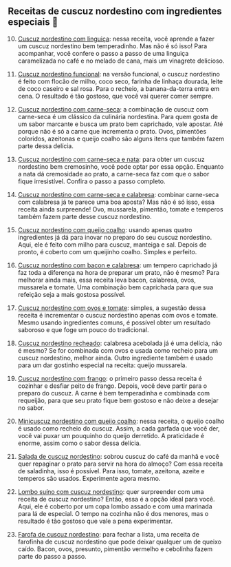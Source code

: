 ## Receitas de cuscuz nordestino com ingredientes especiais :corn:

10. [Cuscuz nordestino com linguiça](http://semmedida.com/receitas/receita-linguica-caramelizadas-no-cafe-e-malado-cuscuz-nordestino-e-vinagrete-de-maca-verde/): nessa receita, você aprende a fazer um cuscuz nordestino bem temperadinho. Mas não é só isso! Para acompanhar, você confere o passo a passo de uma linguiça caramelizada no café e no melado de cana, mais um vinagrete delicioso.
11. [Cuscuz nordestino funcional](https://www.youtube.com/watch?v=mLAq9ApDQss): na versão funcional, o cuscuz nordestino é feito com flocão de milho, coco seco, farinha de linhaça dourada, leite de coco caseiro e sal rosa. Para o recheio, a banana-da-terra entra em cena. O resultado é tão gostoso, que você vai querer comer sempre.
12. [Cuscuz nordestino com carne-seca](http://www.andreaquitutes.com/2017/01/cuscuz-com-carne-seca.html): a combinação de cuscuz com carne-seca é um clássico da culinária nordestina. Para quem gosta de um sabor marcante e busca um prato bem caprichado, vale apostar. Até porque não é só a carne que incrementa o prato. Ovos, pimentões coloridos, azeitonas e queijo coalho são alguns itens que também fazem parte dessa delícia.
13. [Cuscuz nordestino com carne-seca e nata](http://www.teretetenacozinha.com.br/2013/10/cuscuz-com-carne-seca-na-nata.html): para obter um cuscuz nordestino bem cremosinho, você pode optar por essa opção. Enquanto a nata dá cremosidade ao prato, a carne-seca faz com que o sabor fique irresistível. Confira o passo a passo completo.


14. [Cuscuz nordestino com carne-seca e calabresa](https://www.youtube.com/watch?v=JnB64BFKHA8): combinar carne-seca com calabresa já te parece uma boa aposta? Mas não é só isso, essa receita ainda surpreende! Ovo, mussarela, pimentão, tomate e temperos também fazem parte desse cuscuz nordestino.


15. [Cuscuz nordestino com queijo coalho](http://gastrolandia.com.br/receitas/cuscuz-de-milho-com-queijo-de-coalho/): usando apenas quatro ingredientes já dá para inovar no preparo do seu cuscuz nordestino. Aqui, ele é feito com milho para cuscuz, manteiga e sal. Depois de pronto, é coberto com um queijinho coalho. Simples e perfeito.


16. [Cuscuz nordestino com bacon e calabresa](https://www.youtube.com/watch?v=Uks1zG3GMTY): um tempero caprichado já faz toda a diferença na hora de preparar um prato, não é mesmo? Para melhorar ainda mais, essa receita leva bacon, calabresa, ovos, mussarela e tomate. Uma combinação bem caprichada para que sua refeição seja a mais gostosa possível.


17. [Cuscuz nordestino com ovos e tomate](https://www.youtube.com/watch?v=GDuh75lHaeU): simples, a sugestão dessa receita é incrementar o cuscuz nordestino apenas com ovos e tomate. Mesmo usando ingredientes comuns, é possível obter um resultado saboroso e que foge um pouco do tradicional.


18. [Cuscuz nordestino recheado](https://www.youtube.com/watch?v=OXtFaCD9tNY): calabresa acebolada já é uma delícia, não é mesmo? Se for combinada com ovos e usada como recheio para um cuscuz nordestino, melhor ainda. Outro ingrediente também é usado para um dar gostinho especial na receita: queijo mussarela.


19. [Cuscuz nordestino com frango](https://www.youtube.com/watch?v=KZjsrK9VRI4): o primeiro passo dessa receita é cozinhar e desfiar peito de frango. Depois, você deve partir para o preparo do cuscuz. A carne é bem temperadinha e combinada com requeijão, para que seu prato fique bem gostoso e não deixe a desejar no sabor.

20. [Minicuscuz nordestino com queijo coalho](http://www.aquinacozinha.com/mini-cuscuz-nordestino/): nessa receita, o queijo coalho é usado como recheio do cuscuz. Assim, a cada garfada que você der, você vai puxar um pouquinho do queijo derretido. A praticidade é enorme, assim como o sabor dessa delícia.

21. [Salada de cuscuz nordestino](http://www.aquinacozinha.com/salada-de-cuscuz-nordestino/): sobrou cuscuz do café da manhã e você quer repaginar o prato para servir na hora do almoço? Com essa receita de saladinha, isso é possível. Para isso, tomate, azeitona, azeite e temperos são usados. Experimente agora mesmo.

22. [Lombo suíno com cuscuz nordestino](http://semmedida.com/receitas/receita-copa-lombo-assado-com-cuscuz-nordestino/): quer surpreender com uma receita de cuscuz nordestino? Então, essa é a opção ideal para você. Aqui, ele é coberto por um copa lombo assado e com uma marinada para lá de especial. O tempo na cozinha não é dos menores, mas o resultado é tão gostoso que vale a pena experimentar.

23. [Farofa de cuscuz nordestino](https://www.youtube.com/watch?v=jxwr6PoCGBQ): para fechar a lista, uma receita de farofinha de cuscuz nordestino que pode deixar qualquer um de queixo caído. Bacon, ovos, presunto, pimentão vermelho e cebolinha fazem parte do passo a passo.